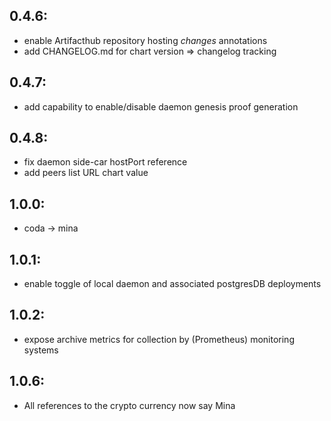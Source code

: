 0.4.6:
------
- enable Artifacthub repository hosting *changes* annotations
- add CHANGELOG.md for chart version => changelog tracking

0.4.7:
------
- add capability to enable/disable daemon genesis proof generation

0.4.8:
------
- fix daemon side-car hostPort reference
- add peers list URL chart value

1.0.0:
------
- coda -> mina

1.0.1:
------
- enable toggle of local daemon and associated postgresDB deployments

1.0.2:
------
- expose archive metrics for collection by (Prometheus) monitoring systems

1.0.6:
------
- All references to the crypto currency now say Mina
